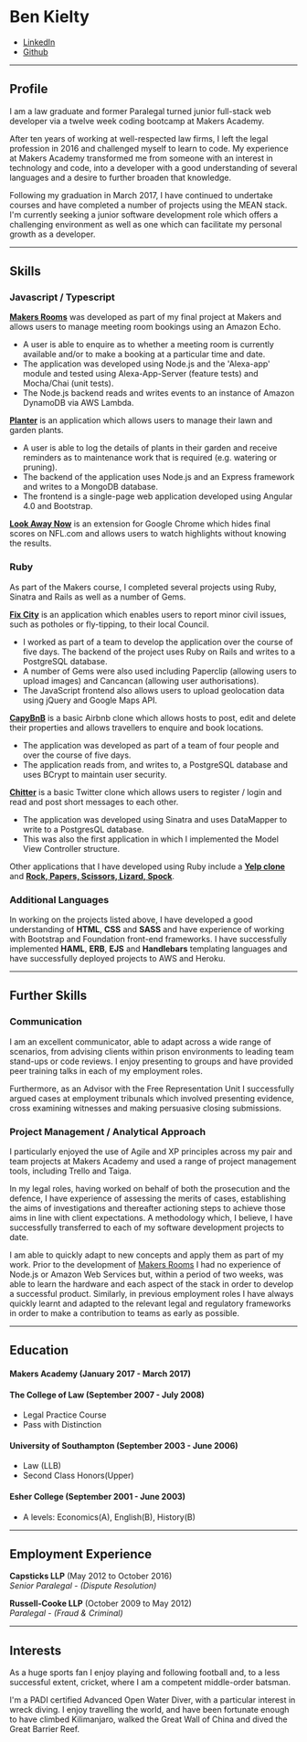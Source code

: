 # **Ben Kielty**

* [LinkedIn](https://www.linkedin.com/in/benkielty/)
* [Github](https://github.com/bwk103)

---

## Profile

I am a law graduate and former Paralegal turned junior full-stack web developer via a twelve week coding bootcamp at Makers Academy.

After ten years of working at well-respected law firms, I left the legal profession in 2016 and challenged myself to learn to code. My experience at Makers Academy transformed me from someone with an interest in technology and code, into a developer with a good understanding of several languages and a desire to further broaden that knowledge.

Following my graduation in March 2017, I have continued to undertake courses and have completed a number of projects using the MEAN stack. I'm currently seeking a junior software development role which offers a challenging environment as well as one which can facilitate my personal growth as a developer.

----
## Skills

### Javascript / Typescript

**[Makers Rooms](https://github.com/sliute/AlexaBookEvent)** was developed as part of my final project at Makers and allows users to manage meeting room bookings using an Amazon Echo.
* A user is able to enquire as to whether a meeting room is currently available and/or to make a booking at a particular time and date.
* The application was developed using Node.js and the 'Alexa-app' module and tested using Alexa-App-Server (feature tests) and Mocha/Chai (unit tests).
* The Node.js backend reads and writes events to an instance of Amazon DynamoDB via AWS Lambda.

**[Planter](https://github.com/bwk103/planter)** is an application which allows users to manage their lawn and garden plants.
* A user is able to log the details of plants in their garden and receive reminders as to maintenance work that is required (e.g. watering or pruning).
* The backend of the application uses Node.js and an Express framework and writes to a MongoDB database.  
* The frontend is a single-page web application developed using Angular 4.0 and Bootstrap.

**[Look Away Now](https://github.com/bwk103/look-away-now)** is an extension for Google Chrome which hides final scores on NFL.com and allows users to watch highlights without knowing the results.


### Ruby

As part of the Makers course, I completed several projects using Ruby, Sinatra and Rails as well as a number of Gems.

**[Fix City](https://github.com/bwk103/fix-city-1)** is an application which enables users to report minor civil issues, such as potholes or fly-tipping, to their local Council.
* I worked as part of a team to develop the application over the course of five days. The backend of the project uses Ruby on Rails and writes to a PostgreSQL database.  
* A number of Gems were also used including Paperclip (allowing users to upload images) and Cancancan (allowing user authorisations).  
* The JavaScript frontend also allows users to upload geolocation data using jQuery and Google Maps API.   

**[CapyBnB](https://github.com/bwk103/byte4-makers-bnb)** is a basic Airbnb clone which allows hosts to post, edit and delete their properties and allows travellers to enquire and book locations.  
* The application was developed as part of a team of four people and over the course of five days.
* The application reads from, and writes to, a PostgreSQL database and uses BCrypt to maintain user security.

**[Chitter](https://github.com/bwk103/chitter-challenge)** is a basic Twitter clone which allows users to register / login and read and post short messages to each other.  
* The application was developed using Sinatra and uses DataMapper to write to a PostgresQL database.  
* This was also the first application in which I implemented the Model View Controller structure.

Other applications that I have developed using Ruby include a **[Yelp clone](https://github.com/bwk103/yelp_clone)** and **[Rock, Papers, Scissors, Lizard, Spock](https://github.com/bwk103/rps-challenge)**.

### Additional Languages
In working on the projects listed above, I have developed a good understanding of **HTML**, **CSS** and **SASS** and have experience of working with Bootstrap and Foundation front-end frameworks. I have successfully implemented **HAML**, **ERB**, **EJS** and **Handlebars** templating languages and have successfully deployed projects to AWS and Heroku.

------

## Further Skills

### Communication
I am an excellent communicator, able to adapt across a wide range of scenarios, from advising clients within prison environments to leading team stand-ups or code reviews. I enjoy presenting to groups and have provided peer training talks in each of my employment roles.  

Furthermore, as an Advisor with the Free Representation Unit I successfully argued cases at employment tribunals which involved presenting evidence, cross examining witnesses and making persuasive closing submissions.

### Project Management / Analytical Approach


I particularly enjoyed the use of Agile and XP principles across my pair and team projects at Makers Academy and used a range of project management tools, including Trello and Taiga.

In my legal roles, having worked on behalf of both the prosecution and the defence, I have experience of assessing the merits of cases, establishing the aims of investigations and thereafter actioning steps to achieve those aims in line with client expectations. A methodology which, I believe, I have successfully transferred to each of my software development projects to date.

I am able to quickly adapt to new concepts and apply them as part of my work. Prior to the development of [Makers Rooms](https://github.com/sliute/AlexaBookEvent) I had no experience of Node.js or Amazon Web Services but, within a period of two weeks, was able to learn the hardware and each aspect of the stack in order to develop a successful product. Similarly, in previous employment roles I have always quickly learnt and adapted to the relevant legal and regulatory frameworks in order to make a contribution to teams as early as possible.

-----

## Education

#### Makers Academy (January 2017 - March 2017)


#### The College of Law (September 2007 - July 2008)

- Legal Practice Course
- Pass with Distinction

#### University of Southampton (September 2003 - June 2006)

- Law (LLB)
- Second Class Honors(Upper)

#### Esher College (September 2001 - June 2003)

- A levels: Economics(A), English(B), History(B)

---

## Employment Experience

**Capsticks LLP** (May 2012 to October 2016)    
*Senior Paralegal - (Dispute Resolution)*  

**Russell-Cooke LLP** (October 2009 to May 2012)   
*Paralegal - (Fraud & Criminal)*

---

## Interests

As a huge sports fan I enjoy playing and following football and, to a less successful extent, cricket, where I am a competent middle-order batsman.

I'm a PADI certified Advanced Open Water Diver, with a particular interest in wreck diving.
I enjoy travelling the world, and have been fortunate enough to have climbed Kilimanjaro, walked the Great Wall of China and dived the Great Barrier Reef.
